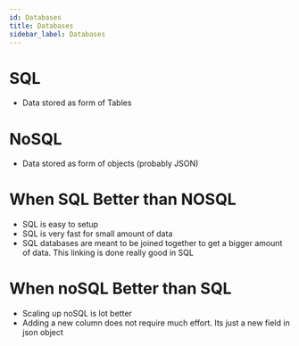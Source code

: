 ```yaml
---
id: Databases
title: Databases
sidebar_label: Databases
---
```


# SQL

- Data stored as form of Tables

# NoSQL

- Data stored as form of objects (probably JSON)

# When SQL Better than NOSQL

- SQL is easy to setup
- SQL is very fast for small amount of data
- SQL databases are meant to be joined together to get a bigger amount of data. This linking is done really good in SQL

# When noSQL Better than SQL

- Scaling up noSQL is lot better
- Adding a new column does not require much effort. Its just a new field in json object

